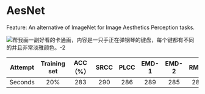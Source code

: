 # AesNet
Feature:
An alternative of ImageNet for Image Aesthetics Perception tasks.

![帮我画一副好看的卡通画，内容是一只手正在弹钢琴的键盘，每个键都有不同的并且非常淡雅颜色。-2](https://github.com/yipoh/AesVib/assets/124764227/ed2ce774-1b3e-4e68-9a40-562cabd44f9c)


| Attempt | Training set | ACC（%） | SRCC | PLCC | EMD-1 | EMD-2 | RMSE | MAE | Weights |
| :---: | :---: | :---: | :---: | :---: | :---: | :---: | :---: | :---: | :---: | 
| Seconds |20% | 283 | 290 | 286 | 289 | 285 | 287 | 287 | :---: | 

